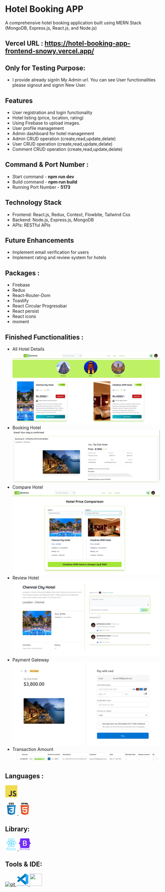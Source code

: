 # Hotel Booking APP 
A comprehensive hotel booking application built using MERN Stack (MongoDB, Express.js, React.js, and Node.js)

## Vercel URL : https://hotel-booking-app-frontend-snowy.vercel.app/

## Only for Testing Purpose:
* I provide already signIn My Admin url. You can see User functionalities please signout and signin New User.

## Features
* User registration and login functionality
* Hotel listing  (price, location, rating)
* Using Firebase to upload images.
* User profile management
* Admin dashboard for hotel management
* Admin CRUD operation (create,read,update,delate)
* User CRUD operation (create,read,update,delate)
* Comment CRUD operation (create,read,update,delate)

## Command & Port Number :
* Start command - **npm run dev**
* Build command - **npm run build**
* Running Port Number - **5173**

## Technology Stack
* Frontend: React.js, Redux, Context, Flowbite, Tailwind Css
* Backend: Node.js, Express.js, MongoDB
* APIs: RESTful APIs

## Future Enhancements
* Implement email verification for users
* Implement rating and review system for hotels

## Packages :
* Firebase
* Redux
* React-Router-Dom
* Toastify
* React Circular Progressbar
* React persist
* React icons
* moment

## Finished Functionalities :
* All Hotel Details
![All Hotel Details](https://github.com/Balakrishnan-10/Hotel-Booking-APP---FRONTEND/blob/main/src/ScreenShots/All%20Hotels.JPG)
* Booking Hotel
![Booking Hotel](https://github.com/Balakrishnan-10/Hotel-Booking-APP---FRONTEND/blob/main/src/ScreenShots/Booking%20Hotel.JPG)
* Compare Hotel
![Compare Hotel](https://github.com/Balakrishnan-10/Hotel-Booking-APP---FRONTEND/blob/main/src/ScreenShots/Compare%20Hotel.JPG)
* Review Hotel
![Review Hotel](https://github.com/Balakrishnan-10/Hotel-Booking-APP---FRONTEND/blob/main/src/ScreenShots/Review%20Hotel.JPG)
* Payment Gateway
![Payment Gateway](https://github.com/Balakrishnan-10/Hotel-Booking-APP---FRONTEND/blob/main/src/ScreenShots/Payment%20Gateway.JPG)
* Transaction Amount
![Transaction Amount](https://github.com/Balakrishnan-10/Hotel-Booking-APP---FRONTEND/blob/main/src/ScreenShots/Transaction.JPG)

## Languages :
<a href="https://developer.mozilla.org/en-US/docs/Web/JavaScript" target="_blank" rel="noreferrer"> <img src="https://raw.githubusercontent.com/devicons/devicon/master/icons/javascript/javascript-original.svg" alt="javascript" width="40" height="40"/> </a>
 
<a href="https://www.w3schools.com/css/" target="_blank" rel="noreferrer">
  <img src="https://raw.githubusercontent.com/devicons/devicon/master/icons/css3/css3-original-wordmark.svg" alt="css3" width="40" height="40"/> </a> 
  <a href="https://www.w3.org/html/" target="_blank" rel="noreferrer">
   <img src="https://raw.githubusercontent.com/devicons/devicon/master/icons/html5/html5-original-wordmark.svg" alt="html5" width="40" height="40"/> </a> 

## Library:

<a href="https://reactjs.org/" target="_blank" rel="noreferrer">
    <img src="https://raw.githubusercontent.com/devicons/devicon/master/icons/react/react-original-wordmark.svg" alt="react" width="40" height="40"/> </a> 
    <a href="https://getbootstrap.com" target="_blank" rel="noreferrer">
 <img src="https://raw.githubusercontent.com/devicons/devicon/master/icons/bootstrap/bootstrap-plain-wordmark.svg" alt="bootstrap" width="40" height="40"/> 
 </a> 

## Tools & IDE:
  <a href="https://github.com/Balakrishnan-10/ReactDay-Task-1" target="_blank" rel="noreferrer"> 
  <img src="https://www.vectorlogo.zone/logos/git-scm/git-scm-icon.svg" alt="git" width="40" height="40"/> </a> 
 <a href="https://code.visualstudio.com/docs" target="_blank" rel="noreferrer">
  <img src="https://raw.githubusercontent.com/devicons/devicon/master/icons/vscode/vscode-original-wordmark.svg" alt="vscode" width="40" height="40"/> </a> 
  <a href="https://code.visualstudio.com/docs" target="_blank" rel="noreferrer">
 <img src="https://cdn.jsdelivr.net/gh/devicons/devicon@latest/icons/redux/redux-original.svg" width="40" height="40"/></a> 
 
  

